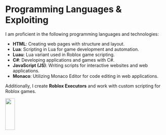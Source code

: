 # Programming Languages & Exploiting

I am proficient in the following programming languages and technologies:

- **HTML**: Creating web pages with structure and layout.
- **Lua**: Scripting in Lua for game development and automation.
- **Luau**: Lua variant used in Roblox game scripting.
- **C#**: Developing applications and games with C#.
- **JavaScript (JS)**: Writing scripts for interactive websites and web applications.
- **Monaco**: Utilizing Monaco Editor for code editing in web applications.

Additionally, I create **Roblox Executors** and work with custom scripting for Roblox games.

<img src="https://upload.wikimedia.org/wikipedia/commons/4/4f/Csharp_Logo.png" width="30" height="100" />
